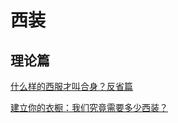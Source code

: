 # 西装

## 理论篇

[什么样的西服才叫合身？反省篇](https://mp.weixin.qq.com/s/9c9ww6t8QrbBJb9n7cw8AA)

[建立你的衣橱：我们究竟需要多少西装？](https://mp.weixin.qq.com/s/0XeNi5FSkj4KrVYkxxYMUw)